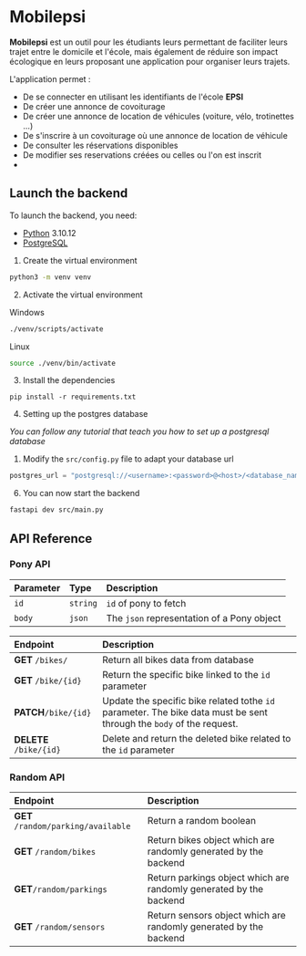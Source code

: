 
# Mobilepsi

**Mobilepsi** est un outil pour les étudiants leurs permettant de faciliter leurs trajet entre le domicile et l'école, mais également de réduire son impact écologique en leurs proposant une application pour organiser leurs trajets.

L'application permet : 
- De se connecter en utilisant les identifiants de l'école **EPSI**
- De créer une annonce de covoiturage
- De créer une annonce de location de véhicules (voiture, vélo, trotinettes ...)
- De s'inscrire à un covoiturage où une annonce de location de véhicule
- De consulter les réservations disponibles
- De modifier ses reservations créées ou celles ou l'on est inscrit
- 




## Launch the backend

To launch the backend, you need:
- [Python](https://www.python.org/) 3.10.12
- [PostgreSQL](https://www.postgresql.org/)

1. Create the virtual environment
```bash
python3 -m venv venv
```

2. Activate the virtual environment

Windows
```bash
./venv/scripts/activate
```
Linux
```bash
source ./venv/bin/activate
```

3. Install the dependencies
```
pip install -r requirements.txt
```

4. Setting up the postgres database

*You can follow any tutorial that teach you how to set up a postgresql database*

1. Modify the `src/config.py` file to adapt your database url

```python
postgres_url = "postgresql://<username>:<password>@<host>/<database_name>"
```

6. You can now start the backend 
```bash
fastapi dev src/main.py
```
## API Reference

### Pony API

| Parameter | Type     | Description                       |
| :-------- | :------- | :-------------------------------- |
| `id`      | `string` | `id` of pony to fetch |
| `body`      | `json` | The `json` representation of a Pony object |

| Endpoint | Description |
| :--------| :-----------|
| **GET** `/bikes/`| Return all bikes data from database |
| **GET** `/bike/{id}`| Return the specific bike linked to the `id` parameter |
| **PATCH**`/bike/{id}`| Update the specific bike related tothe `id` parameter. The bike data must be sent through the `body` of the request.|
| **DELETE** `/bike/{id}`| Delete and return the deleted bike related to the `id` parameter |

### Random API

| Endpoint | Description |
| :--------| :-----------|
| **GET** `/random/parking/available`| Return a random boolean |
| **GET** `/random/bikes`| Return bikes object which are randomly generated by the backend |
| **GET**`/random/parkings`| Return parkings object which are randomly generated by the backend|
| **GET** `/random/sensors`| Return sensors object which are randomly generated by the backend |